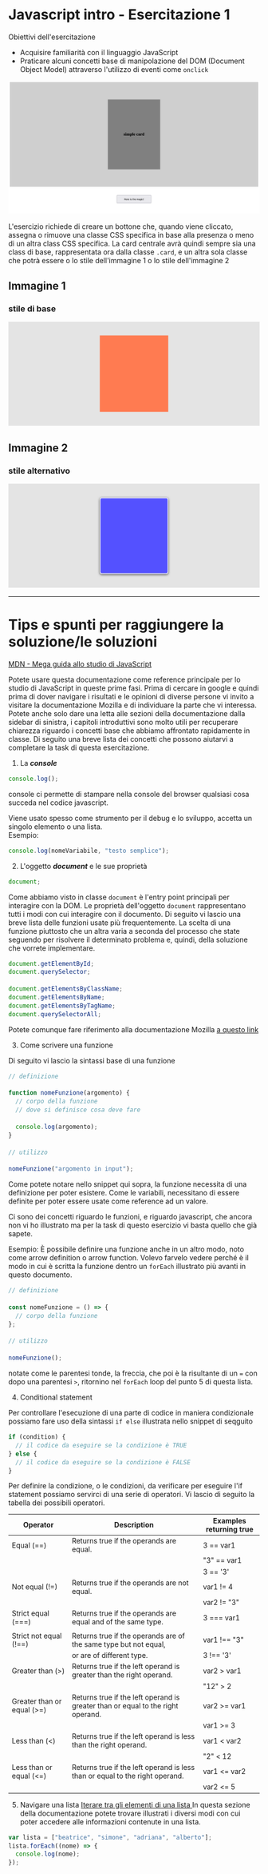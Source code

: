 # Javascript intro - Esercitazione 1

Obiettivi dell'esercitazione

- Acquisire familiarità con il linguaggio JavaScript
- Praticare alcuni concetti base di manipolazione del DOM (Document Object Model) attraverso l'utilizzo di eventi come `onclick`

![Condizione di partenza](/assets/start.png "Condizione di partenza, classe di stili di base")

L'esercizio richiede di creare un bottone che, quando viene cliccato, assegna o rimuove una classe CSS specifica in base alla presenza o meno di un altra class CSS specifica.
La card centrale avrà quindi sempre sia una class di base, rappresentata ora dalla classe `.card`, e un altra sola classe che potrà essere o lo stile dell'immagine 1 o lo stile dell'immagine 2

## Immagine 1

### stile di base

![variante 1](/assets/default.svg "classe di stili di base")

## Immagine 2

### stile alternativo

![variante 2](/assets/styled.svg "stili speciali, classe di stili particolari")

---

# Tips e spunti per raggiungere la soluzione/le soluzioni

[MDN - Mega guida allo studio di JavaScript](https://developer.mozilla.org/en-US/docs/Web/JavaScript)

Potete usare questa documentazione come reference principale per lo studio di JavaScript in queste prime fasi. Prima di cercare in google e quindi prima di dover navigare i risultati e le opinioni di diverse persone vi invito a visitare la documentazione Mozilla e di individuare la parte che vi interessa.
Potete anche solo dare una letta alle sezioni della documentazione dalla sidebar di sinistra, i capitoli introduttivi sono molto utili per recuperare chiarezza riguardo i concetti base che abbiamo affrontato rapidamente in classe.
Di seguito una breve lista dei concetti che possono aiutarvi a completare la task di questa esercitazione.

1. La **_console_**

```js
console.log();
```

console ci permette di stampare nella console del browser qualsiasi cosa succeda nel codice javascript.

Viene usato spesso come strumento per il debug e lo sviluppo, accetta un singolo elemento o una lista.\
Esempio:

```js
console.log(nomeVariabile, "testo semplice");
```

2. L'oggetto **_document_** e le sue proprietà

```js
document;
```

Come abbiamo visto in classe `document` è l'entry point principali per interagire con la DOM.
Le proprietà dell'oggetto `document` rappresentano
tutti i modi con cui interagire con il documento.
Di seguito vi lascio una breve lista delle funzioni usate più frequentemente. La scelta di una funzione piuttosto che un altra varia a seconda del processo che state seguendo per risolvere il determinato problema e, quindi, della soluzione che vorrete implementare.

```js
document.getElementById;
document.querySelector;

document.getElementsByClassName;
document.getElementsByName;
document.getElementsByTagName;
document.querySelectorAll;
```

Potete comunque fare riferimento alla documentazione Mozilla [a questo link](https://developer.mozilla.org/en-US/docs/Web/API/Document)

3.  Come scrivere una funzione

Di seguito vi lascio la sintassi base di una funzione

```js
// definizione

function nomeFunzione(argomento) {
  // corpo della funzione
  // dove si definisce cosa deve fare

  console.log(argomento);
}

// utilizzo

nomeFunzione("argomento in input");
```

Come potete notare nello snippet qui sopra, la funzione necessita di una definizione per poter esistere. Come le variabili, necessitano di essere definite per poter essere usate come reference ad un valore.

Ci sono dei concetti riguardo le funzioni, e riguardo javascript, che ancora non vi ho illustrato ma per la task di questo esercizio vi basta quello che già sapete.

Esempio:
È possibile definire una funzione anche in un altro modo, noto come arrow definition o arrow function.
Volevo farvelo vedere perché è il modo in cui è scritta la funzione dentro un `forEach` illustrato più avanti in questo documento.

```js
// definizione

const nomeFunzione = () => {
  // corpo della funzione
};

// utilizzo

nomeFunzione();
```

notate come le parentesi tonde, la freccia, che poi è la risultante di un `=` con dopo una parentesi `>`, ritornino nel `forEach` loop del punto 5 di questa lista.

4.  Conditional statement

Per controllare l'esecuzione di una parte di codice in maniera condizionale possiamo fare uso della sintassi `if else` illustrata nello snippet di seqguito

```js
if (condition) {
  // il codice da eseguire se la condizione è TRUE
} else {
  // il codice da eseguire se la condizione è FALSE
}
```

Per definire la condizione, o le condizioni, da verificare per eseguire l'if statement possiamo servirci di una serie di operatori.
Vi lascio di seguito la tabella dei possibili operatori.

| Operator                   | Description                                                                     | Examples returning true |
| -------------------------- | ------------------------------------------------------------------------------- | ----------------------- |
| Equal (==)                 | Returns true if the operands are equal.                                         | 3 == var1               |
|                            |                                                                                 | "3" == var1             |
|                            |                                                                                 | 3 == '3'                |
| Not equal (!=)             | Returns true if the operands are not equal.                                     | var1 != 4               |
|                            |                                                                                 | var2 != "3"             |
| Strict equal (===)         | Returns true if the operands are equal and of the same type.                    | 3 === var1              |
|                            |                                                                                 |                         |
| Strict not equal (!==)     | Returns true if the operands are of the same type but not equal,                | var1 !== "3"            |
|                            | or are of different type.                                                       | 3 !== '3'               |
| Greater than (>)           | Returns true if the left operand is greater than the right operand.             | var2 > var1             |
|                            |                                                                                 | "12" > 2                |
| Greater than or equal (>=) | Returns true if the left operand is greater than or equal to the right operand. | var2 >= var1            |
|                            |                                                                                 | var1 >= 3               |
| Less than (<)              | Returns true if the left operand is less than the right operand.                | var1 < var2             |
|                            |                                                                                 | "2" < 12                |
| Less than or equal (<=)    | Returns true if the left operand is less than or equal to the right operand.    | var1 <= var2            |
|                            |                                                                                 | var2 <= 5               |

5.  Navigare una lista
    [Iterare tra gli elementi di una lista ]("https://developer.mozilla.org/en-US/docs/Web/JavaScript/Guide/Indexed_collections#iterating_over_arrays")
    In questa sezione della documentazione potete trovare illustrati i diversi modi con cui poter accedere alle informazioni contenute in una lista.

```js
var lista = ["beatrice", "simone", "adriana", "alberto"];
lista.forEach((nome) => {
  console.log(nome);
});
```
